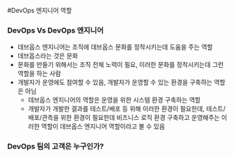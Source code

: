 #DevOps 엔지니어 역할


### DevOps Vs DevOps 엔지니어
- 데브옵스 엔지니어는 조직에 데브옵스 문화를 정착시키는데 도움을 주는 역할
- 데브옵스라는 것은 문화
- 문화를 만들기 위해서는 조직 전체 노력이 필요, 이러한 문화를 정착시키는데 그런 역할을 하는 사람
- 개발자가 운영에도 참여할 수 있음, 개발자가 운영할 수 있는 환경을 구축하는 역할은 아님
   - 데브옵스 엔지니어의 역할은 운영을 위한 시스템 환경 구축하는 역할
   - 개발자가 개발한 결과를 테스트/배포 등 위해 이러한 환경이 필요한데, 테스트/배포/관측을 위한 환경이 필요한데
     비즈니스 로직 환경 구축하고 운영해주는 이러한 역할이 데브옵스 엔지니어 역할이라고 볼 수 있음
   
### DevOps 팀의 고객은 누구인가?
     
